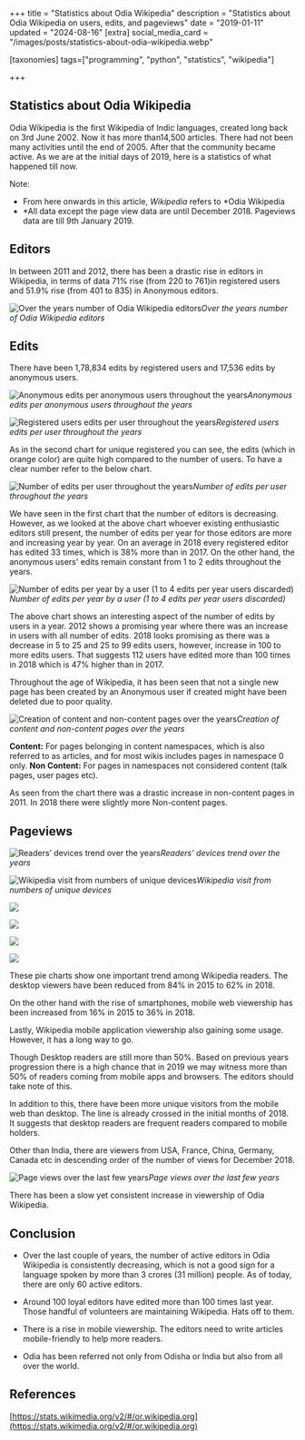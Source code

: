 +++
title = "Statistics about Odia Wikipedia"
description = "Statistics about Odia Wikipedia on users, edits, and pageviews"
date = "2019-01-11"
updated = "2024-08-16"
[extra]
social_media_card = "/images/posts/statistics-about-odia-wikipedia.webp"

[taxonomies]
tags=["programming", "python", "statistics", "wikipedia"]

+++

## Statistics about Odia Wikipedia

Odia Wikipedia is the first Wikipedia of Indic languages, created long back on 3rd June 2002. Now it has more than14,500 articles. There had not been many activities until the end of 2005. After that the community became active. As we are at the initial days of 2019, here is a statistics of what happened till now.

Note:

- From here onwards in this article, _Wikipedia_ refers to \*Odia Wikipedia
- \*All data except the page view data are until December 2018. Pageviews data are till 9th January 2019.

## Editors

In between 2011 and 2012, there has been a drastic rise in editors in Wikipedia, in terms of data 71% rise (from 220 to 761)in registered users and 51.9% rise (from 401 to 835) in Anonymous editors.

![Over the years number of Odia Wikipedia editors](https://cdn.hashnode.com/res/hashnode/image/upload/v1629634012826/UAk8fZVlP.jpeg)_Over the years number of Odia Wikipedia editors_

## Edits

There have been 1,78,834 edits by registered users and 17,536 edits by anonymous users.

![Anonymous edits per anonymous users throughout the years](https://cdn.hashnode.com/res/hashnode/image/upload/v1629634014801/EtSMenQgT.png)_Anonymous edits per anonymous users throughout the years_

![Registered users edits per user throughout the years](https://cdn.hashnode.com/res/hashnode/image/upload/v1629634016271/87Jy2pcjw.png)_Registered users edits per user throughout the years_

As in the second chart for unique registered you can see, the edits (which in orange color) are quite high compared to the number of users. To have a clear number refer to the below chart.

![Number of edits per user throughout the years](https://cdn.hashnode.com/res/hashnode/image/upload/v1629634018024/QMWlNvxOH.png)_Number of edits per user throughout the years_

We have seen in the first chart that the number of editors is decreasing. However, as we looked at the above chart whoever existing enthusiastic editors still present, the number of edits per year for those editors are more and increasing year by year. On an average in 2018 every registered editor has edited 33 times, which is 38% more than in 2017.
On the other hand, the anonymous users' edits remain constant from 1 to 2 edits throughout the years.

![Number of edits per year by a user (1 to 4 edits per year users discarded)](https://cdn.hashnode.com/res/hashnode/image/upload/v1629634019663/7tYu09DOz.jpeg)_Number of edits per year by a user (1 to 4 edits per year users discarded)_

The above chart shows an interesting aspect of the number of edits by users in a year. 2012 shows a promising year where there was an increase in users with all number of edits. 2018 looks promising as there was a decrease in 5 to 25 and 25 to 99 edits users, however, increase in 100 to more edits users. That suggests 112 users have edited more than 100 times in 2018 which is 47% higher than in 2017.

Throughout the age of Wikipedia, it has been seen that not a single new page has been created by an Anonymous user if created might have been deleted due to poor quality.

![Creation of content and non-content pages over the years](https://cdn.hashnode.com/res/hashnode/image/upload/v1629634021363/pXuwQZMns.png)_Creation of content and non-content pages over the years_

**Content:** For pages belonging in content namespaces, which is also referred to as articles, and for most wikis includes pages in namespace 0 only.
**Non Content:** For pages in namespaces not considered content (talk pages, user pages etc).

As seen from the chart there was a drastic increase in non-content pages in 2011. In 2018 there were slightly more Non-content pages.

## Pageviews

![Readers’ devices trend over the years](https://cdn.hashnode.com/res/hashnode/image/upload/v1629634023184/mWeZUZRgg.png)_Readers’ devices trend over the years_

![Wikipedia visit from numbers of unique devices](https://cdn.hashnode.com/res/hashnode/image/upload/v1629634024751/USbWb8P4a.png)_Wikipedia visit from numbers of unique devices_

![](https://cdn.hashnode.com/res/hashnode/image/upload/v1629634026467/PxyE6G5zg.png)

![](https://cdn.hashnode.com/res/hashnode/image/upload/v1629634027944/jUYmI_CUk.png)

![](https://cdn.hashnode.com/res/hashnode/image/upload/v1629634029616/3pMRV8Vdn.png)

![](https://cdn.hashnode.com/res/hashnode/image/upload/v1629634031139/WiqRiGO9m.png)

These pie charts show one important trend among Wikipedia readers. The desktop viewers have been reduced from 84% in 2015 to 62% in 2018.

On the other hand with the rise of smartphones, mobile web viewership has been increased from 16% in 2015 to 36% in 2018.

Lastly, Wikipedia mobile application viewership also gaining some usage. However, it has a long way to go.

Though Desktop readers are still more than 50%. Based on previous years progression there is a high chance that in 2019 we may witness more than 50% of readers coming from mobile apps and browsers. The editors should take note of this.

In addition to this, there have been more unique visitors from the mobile web than desktop. The line is already crossed in the initial months of 2018. It suggests that desktop readers are frequent readers compared to mobile holders.

Other than India, there are viewers from USA, France, China, Germany, Canada etc in descending order of the number of views for December 2018.

![Page views over the last few years](https://cdn.hashnode.com/res/hashnode/image/upload/v1629634032733/o6DfJmWxd.png)_Page views over the last few years_

There has been a slow yet consistent increase in viewership of Odia Wikipedia.

## Conclusion

- Over the last couple of years, the number of active editors in Odia Wikipedia is consistently decreasing, which is not a good sign for a language spoken by more than 3 crores (31 million) people. As of today, there are only 60 active editors.

- Around 100 loyal editors have edited more than 100 times last year. Those handful of volunteers are maintaining Wikipedia. Hats off to them.

- There is a rise in mobile viewership. The editors need to write articles mobile-friendly to help more readers.

- Odia has been referred not only from Odisha or India but also from all over the world.

## References

[https://stats.wikimedia.org/v2/#/or.wikipedia.org](https://stats.wikimedia.org/v2/#/or.wikipedia.org)
